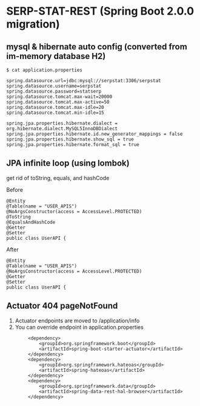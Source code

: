 # SERP-STAT-REST (Spring Boot 2.0.0 migration)

## mysql & hibernate auto config (converted from im-memory database H2)
```
$ cat application.properties

spring.datasource.url=jdbc:mysql://serpstat:3306/serpstat
spring.datasource.username=serpstat
spring.datasource.password=statserp
spring.datasource.tomcat.max-wait=20000
spring.datasource.tomcat.max-active=50
spring.datasource.tomcat.max-idle=20
spring.datasource.tomcat.min-idle=15

spring.jpa.properties.hibernate.dialect = org.hibernate.dialect.MySQL5InnoDBDialect
spring.jpa.properties.hibernate.id.new_generator_mappings = false
spring.jpa.properties.hibernate.show_sql = true
spring.jpa.properties.hibernate.format_sql = true
```

## JPA infinite loop (using lombok)
get rid of toString, equals, and hashCode

Before
```
@Entity
@Table(name = "USER_APIS")
@NoArgsConstructor(access = AccessLevel.PROTECTED)
@ToString
@EqualsAndHashCode
@Getter
@Setter
public class UserAPI {
```
After
```
@Entity
@Table(name = "USER_APIS")
@NoArgsConstructor(access = AccessLevel.PROTECTED)
@Getter
@Setter
public class UserAPI {
```

## Actuator 404 pageNotFound
1. Actuator endpoints are moved to /application/info
2. You can override endpoint in application.properties

```
		<dependency>
			<groupId>org.springframework.boot</groupId>
			<artifactId>spring-boot-starter-actuator</artifactId>
		</dependency>
		<dependency>
			<groupId>org.springframework.hateoas</groupId>
			<artifactId>spring-hateoas</artifactId>
		</dependency>
		<dependency>
			<groupId>org.springframework.data</groupId>
			<artifactId>spring-data-rest-hal-browser</artifactId>
		</dependency>
```

